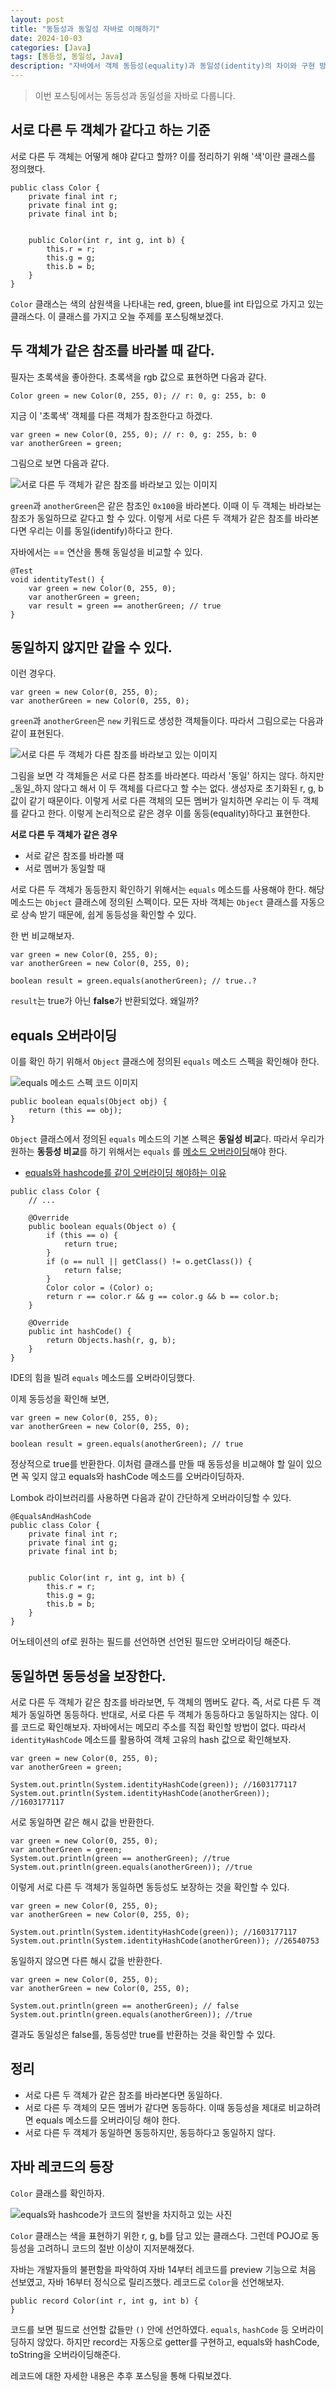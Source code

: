 ```yaml
---
layout: post
title: "동등성과 동일성 자바로 이해하기"
date: 2024-10-03
categories: [Java]
tags: [동등성, 동일성, Java]
description: "자바에서 객체 동등성(equality)과 동일성(identity)의 차이와 구현 방법을 명확히 이해할 수 있도록, equals 메소드 오버라이딩과 hashCode 오버라이딩을 통한 비교 방식을 설명합니다. 객체 비교의 중요한 개념을 설명합니다."
---
```

> 이번 포스팅에서는 동등성과 동일성을 자바로 다룹니다.

## 서로 다른 두 객체가 같다고 하는 기준

서로 다른 두 객체는 어떻게 해야 같다고 할까? 이를 정리하기 위해 '색'이란 클래스를 정의했다.

```
public class Color {
    private final int r;
    private final int g;
    private final int b;


    public Color(int r, int g, int b) {
        this.r = r;
        this.g = g;
        this.b = b;
    }
}
```

`Color` 클래스는 색의 삼원색을 나타내는 red, green, blue를 int 타입으로 가지고 있는 클래스다. 이 클래스를 가지고 오늘 주제를 포스팅해보겠다.

## 두 객체가 같은 참조를 바라볼 때 같다.

필자는 초록색을 좋아한다. 초록색을 rgb 값으로 표현하면 다음과 같다.

```
Color green = new Color(0, 255, 0); // r: 0, g: 255, b: 0
```

지금 이 '초록색' 객체를 다른 객체가 참조한다고 하겠다.

```
var green = new Color(0, 255, 0); // r: 0, g: 255, b: 0
var anotherGreen = green;
```

그림으로 보면 다음과 같다.

![서로 다른 두 객체가 같은 참조를 바라보고 있는 이미지](/assets/images/posts/2024-10-03/1.png)

`green`과 `anotherGreen`은 같은 참조인 `0x100`을 바라본다. 이때 이 두 객체는 바라보는 참조가 동일하므로 같다고 할 수 있다. 이렇게 서로 다른 두 객체가 같은 참조를 바라본다면 우리는 이를
동일(identify)하다고 한다.

자바에서는 == 연산을 통해 동일성을 비교할 수 있다.

```
@Test
void identityTest() {
    var green = new Color(0, 255, 0);
    var anotherGreen = green;
    var result = green == anotherGreen; // true
}
```

## 동일하지 않지만 같을 수 있다.

이런 경우다.

```
var green = new Color(0, 255, 0);
var anotherGreen = new Color(0, 255, 0);
```

`green`과 `anotherGreen`은 `new` 키워드로 생성한 객체들이다. 따라서 그림으로는 다음과 같이 표현된다.

![서로 다른 두 객체가 다른 참조를 바라보고 있는 이미지](/assets/images/posts/2024-10-03/2.png)

그림을 보면 각 객체들은 서로 다른 참조를 바라본다. 따라서 '동일' 하지는 않다. 하지만 _동일_하지 않다고 해서 이 두 객체를 다르다고 할 수는 없다. 생성자로 초기화된 r, g, b 값이 같기 때문이다.
이렇게 서로 다른 객체의 모든 멤버가 일치하면 우리는 이 두 객체를 같다고 한다. 이렇게 논리적으로 같은 경우 이를 동등(equality)하다고 표현한다.

**서로 다른 두 객체가 같은 경우**
- 서로 같은 참조를 바라볼 때
- 서로 멤버가 동일할 때

서로 다른 두 객체가 동등한지 확인하기 위해서는 `equals` 메소드를 사용해야 한다. 해당 메소드는 `Object`
클래스에 정의된 스펙이다. 모든 자바 객체는 `Object` 클래스를 자동으로 상속 받기 때문에, 쉽게 동등성을 확인할 수 있다.

한 번 비교해보자.

```
var green = new Color(0, 255, 0);
var anotherGreen = new Color(0, 255, 0);

boolean result = green.equals(anotherGreen); // true..?
```

`result`는 true가 아닌 **false**가 반환되었다. 왜일까?

## equals 오버라이딩

이를 확인 하기 위해서 `Object` 클래스에 정의된 `equals` 메소드 스펙을 확인해야 한다.

![equals 메소드 스펙 코드 이미지](/assets/images/posts/2024-10-03/3.png)

```
public boolean equals(Object obj) {
    return (this == obj);
}
```

`Object` 클래스에서 정의된 `equals` 메소드의 기본 스펙은 **동일성 비교**다. 따라서 우리가 원하는 **동등성 비교**를 하기 위해서는 `equals`
를 [메소드 오버라이딩](https://ko.wikipedia.org/wiki/%EB%A9%94%EC%86%8C%EB%93%9C_%EC%98%A4%EB%B2%84%EB%9D%BC%EC%9D%B4%EB%94%A9)해야
한다.

- [equals와 hashcode를 같이 오버라이딩 해야하는 이유](https://mangkyu.tistory.com/101)

```
public class Color {
    // ...

    @Override
    public boolean equals(Object o) {
        if (this == o) {
            return true;
        }
        if (o == null || getClass() != o.getClass()) {
            return false;
        }
        Color color = (Color) o;
        return r == color.r && g == color.g && b == color.b;
    }

    @Override
    public int hashCode() {
        return Objects.hash(r, g, b);
    }
}
```

IDE의 힘을 빌려 `equals` 메소드를 오버라이딩했다.

이제 동등성을 확인해 보면,

```
var green = new Color(0, 255, 0);
var anotherGreen = new Color(0, 255, 0);

boolean result = green.equals(anotherGreen); // true
```
정상적으로 true를 반환한다. 이처럼 클래스를 만들 때 동등성을 비교해야 할 일이 있으면 꼭 잊지 않고 equals와 hashCode 메소드를 오버라이딩하자.

Lombok 라이브러리를 사용하면 다음과 같이 간단하게 오버라이딩할 수 있다.

```
@EqualsAndHashCode
public class Color {
    private final int r;
    private final int g;
    private final int b;


    public Color(int r, int g, int b) {
        this.r = r;
        this.g = g;
        this.b = b;
    }
}
```
어노테이션의 of로 원하는 필드를 선언하면 선언된 필드만 오버라이딩 해준다.

## 동일하면 동등성을 보장한다.
서로 다른 두 객체가 같은 참조를 바라보면, 두 객체의 멤버도 같다. 즉, 서로 다른 두 객체가 동일하면 동등하다. 반대로, 서로 다른 두 객체가 동등하다고 동일하지는 않다. 이를 코드로 확인해보자.
자바에서는 메모리 주소를 직접 확인할 방법이 없다. 따라서 `identityHashCode` 메소드를 활용하여 객체 고유의 hash 값으로 확인해보자.

```
var green = new Color(0, 255, 0);
var anotherGreen = green;

System.out.println(System.identityHashCode(green)); //1603177117
System.out.println(System.identityHashCode(anotherGreen)); //1603177117
```
서로 동일하면 같은 해시 값을 반환한다.

```
var green = new Color(0, 255, 0);
var anotherGreen = green;
System.out.println(green == anotherGreen); //true
System.out.println(green.equals(anotherGreen)); //true
```
이렇게 서로 다른 두 객체가 동일하면 동등성도 보장하는 것을 확인할 수 있다.

```
var green = new Color(0, 255, 0);
var anotherGreen = new Color(0, 255, 0);

System.out.println(System.identityHashCode(green)); //1603177117
System.out.println(System.identityHashCode(anotherGreen)); //26540753
```
동일하지 않으면 다른 해시 값을 반환한다.

```
var green = new Color(0, 255, 0);
var anotherGreen = new Color(0, 255, 0);

System.out.println(green == anotherGreen); // false
System.out.println(green.equals(anotherGreen)); //true
```
결과도 동일성은 false를, 동등성만 true를 반환하는 것을 확인할 수 있다.

## 정리
- 서로 다른 두 객체가 같은 참조를 바라본다면 동일하다.
- 서로 다른 두 객체의 모든 멤버가 같다면 동등하다. 이때 동등성을 제대로 비교하려면 equals 메소드를 오버라이딩 해야 한다.
- 서로 다른 두 객체가 동일하면 동등하지만, 동등하다고 동일하지 않다.

## 자바 레코드의 등장
`Color` 클래스를 확인하자.

![equals와 hashcode가 코드의 절반을 차지하고 있는 사진](/assets/images/posts/2024-10-03/4.png)

`Color` 클래스는 색을 표현하기 위한 r, g, b를 담고 있는 클래스다. 그런데 POJO로 동등성을 고려하니 코드의 절반 이상이 지저분해졌다.

자바는 개발자들의 불편함을 파악하여 자바 14부터 레코드를 preview 기능으로 처음 선보였고, 자바 16부터 정식으로 릴리즈했다. 레코드로 `Color`을 선언해보자.
```
public record Color(int r, int g, int b) {
}
```
코드를 보면 필드로 선언할 값들만 `()` 안에 선언하였다. `equals`, `hashCode` 등 오버라이딩하지 않았다. 하지만 record는 자동으로 getter를 구현하고, equals와 hashCode, toString을 오버라이딩해준다.

레코드에 대한 자세한 내용은 추후 포스팅을 통해 다뤄보겠다.
